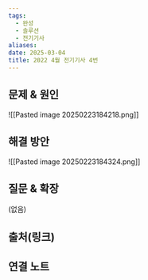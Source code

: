 ```yaml
---
tags:
  - 완성
  - 솔루션
  - 전기기사
aliases: 
date: 2025-03-04
title: 2022 4월 전기기사 4번
---
```


## 문제 & 원인

![[Pasted image 20250223184218.png]]

## 해결 방안

![[Pasted image 20250223184324.png]]

## 질문 & 확장

(없음)

## 출처(링크)


## 연결 노트
